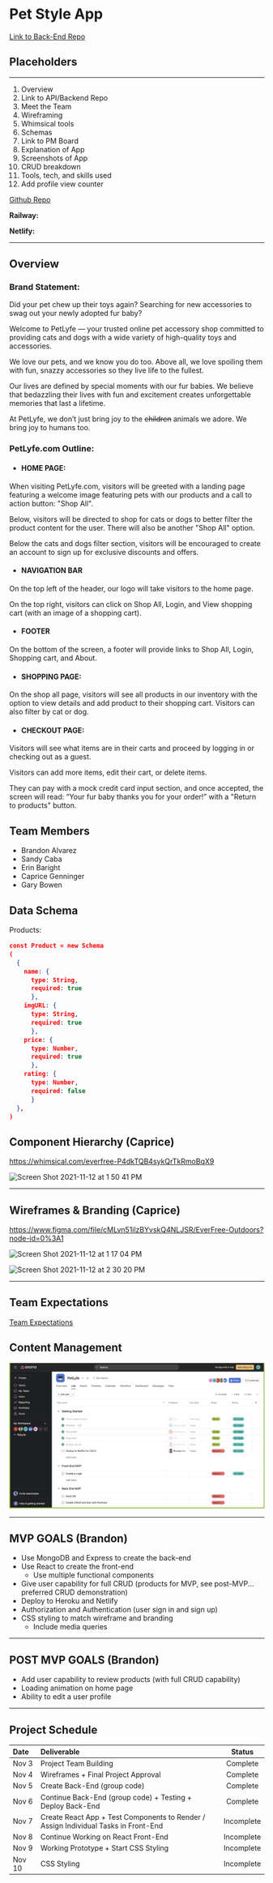 # Pet Style App

[Link to Back-End Repo](https://github.com/Brandon-Alvarez-03/pet-lyfe-backend)

## Placeholders

---

1. Overview
2. Link to API/Backend Repo
3. Meet the Team
4. Wireframing
5. Whimsical tools
6. Schemas
7. Link to PM Board
8. Explanation of App
9. Screenshots of App
10. CRUD breakdown
11. Tools, tech, and skills used
12. Add profile view counter

[Github Repo](https://github.com/Brandon-Alvarez-03/pet-style-mern)

**Railway:**

**Netlify:**

---

## Overview


### Brand Statement:

Did your pet chew up their toys again? Searching for new accessories to swag out your newly adopted fur baby?

Welcome to PetLyfe — your trusted online pet accessory shop committed to providing cats and dogs with a wide variety of high-quality toys and accessories.

We love our pets, and we know you do too. Above all, we love spoiling them with fun, snazzy accessories so they live life to the fullest. 

Our lives are defined by special moments with our fur babies. We believe that bedazzling their lives with fun and excitement creates unforgettable memories that last a lifetime. 

At PetLyfe, we don’t just bring joy to the ~~children~~ animals we adore. We bring joy to humans too.

### PetLyfe.com Outline:

- #### HOME PAGE:

When visiting PetLyfe.com, visitors will be greeted with a landing page featuring a welcome image featuring pets with our products and a call to action button: "Shop All".

Below, visitors will be directed to shop for cats or dogs to better filter the product content for the user. There will also be another "Shop All" option.

Below the cats and dogs filter section, visitors will be encouraged to create an account to sign up for exclusive discounts and offers.

- #### NAVIGATION BAR

On the top left of the header, our logo will take visitors to the home page.

On the top right, visitors can click on Shop All, Login, and View shopping cart (with an image of a shopping cart).

- #### FOOTER

On the bottom of the screen, a footer will provide links to Shop All, Login, Shopping cart, and About.

- #### SHOPPING PAGE:

On the shop all page, visitors will see all products in our inventory with the option to view details and add product to their shopping cart. Visitors can also filter by cat or dog.

- #### CHECKOUT PAGE:

Visitors will see what items are in their carts and proceed by logging in or checking out as a guest.

Visitors can add more items, edit their cart, or delete items.

They can pay with a mock credit card input section, and once accepted, the screen will read: “Your fur baby thanks you for your order!” with a "Return to products" button.

## Team Members

- Brandon Alvarez
- Sandy Caba
- Erin Baright
- Caprice Genninger
- Gary Bowen


## Data Schema

Products:

```JSON
const Product = new Schema
(
  {
    name: {
      type: String,
      required: true
      },
    imgURL: {
      type: String,
      required: true
      },
    price: {
      type: Number,
      required: true
      },
    rating: {
      type: Number,
      required: false
      }
  },
)
```
## Component Hierarchy (Caprice)

https://whimsical.com/everfree-P4dkTQB4sykQrTkRmoBqX9

![Screen Shot 2021-11-12 at 1 50 41 PM](https://user-images.githubusercontent.com/90531123/141532906-6f8046d3-b26d-4457-921f-234126942273.png)

---

## Wireframes & Branding (Caprice)

https://www.figma.com/file/cMLvn51ilzBYvskQ4NLJSR/EverFree-Outdoors?node-id=0%3A1

![Screen Shot 2021-11-12 at 1 17 04 PM](https://user-images.githubusercontent.com/90531123/141529286-a175ae3c-1e1a-469b-8158-86de37ed976b.png)

![Screen Shot 2021-11-12 at 2 30 20 PM](https://user-images.githubusercontent.com/90531123/141536904-64191867-03b6-4d4b-a387-c8ba05fbf0a3.png)


---

## Team Expectations

[Team Expectations](https://docs.google.com/document/d/1-zIWTr3SB-H0CEnunKl643faMRZ34qR3WFkCExWqjlo/edit?usp=sharing)

## Content Management

<img src="./img/asana.png" >

---

## MVP GOALS (Brandon)

- Use MongoDB and Express to create the back-end
- Use React to create the front-end
  - Use multiple functional components
- Give user capability for full CRUD (products for MVP, see post-MVP... preferred CRUD demonstration)
- Deploy to Heroku and Netlify
- Authorization and Authentication (user sign in and sign up)
- CSS styling to match wireframe and branding
  - Include media queries

---

## POST MVP GOALS (Brandon)

- Add user capability to review products (with full CRUD capability)
- Loading animation on home page
- Ability to edit a user profile

---

## Project Schedule

| Date   | Deliverable                                                                         |   Status   |
| :----- | :---------------------------------------------------------------------------------- | :--------: |
| Nov 3  | Project Team Building                                                               |  Complete  |
| Nov 4  | Wireframes + Final Project Approval                                                 |  Complete  |
| Nov 5  | Create Back-End (group code)                                                        |  Complete  |
| Nov 6  | Continue Back-End (group code) + Testing + Deploy Back-End                          |  Complete  |
| Nov 7  | Create React App + Test Components to Render / Assign Individual Tasks in Front-End | Incomplete |
| Nov 8  | Continue Working on React Front-End                                                 | Incomplete |
| Nov 9  | Working Prototype + Start CSS Styling                                               | Incomplete |
| Nov 10 | CSS Styling                                                                         | Incomplete |

